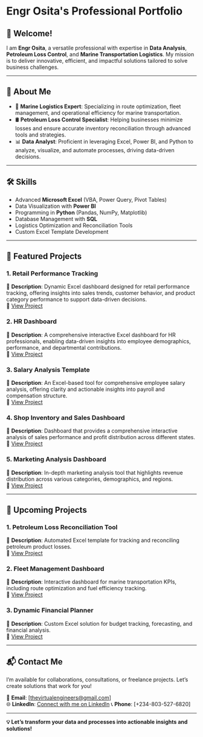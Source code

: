 # Engr Osita's Professional Portfolio  

## 👋 Welcome!  

I am **Engr Osita**, a versatile professional with expertise in **Data Analysis**, **Petroleum Loss Control**, and **Marine Transportation Logistics**. My mission is to deliver innovative, efficient, and impactful solutions tailored to solve business challenges.  

---

## 🌟 About Me  

- 🚢 **Marine Logistics Expert**: Specializing in route optimization, fleet management, and operational efficiency for marine transportation.  
- 🛢️ **Petroleum Loss Control Specialist**: Helping businesses minimize losses and ensure accurate inventory reconciliation through advanced tools and strategies.  
- 📊 **Data Analyst**: Proficient in leveraging Excel, Power BI, and Python to analyze, visualize, and automate processes, driving data-driven decisions.  

---

## 🛠️ Skills  

- Advanced **Microsoft Excel** (VBA, Power Query, Pivot Tables)  
- Data Visualization with **Power BI**  
- Programming in **Python** (Pandas, NumPy, Matplotlib)
- Database Management with **SQL**
- Logistics Optimization and Reconciliation Tools  
- Custom Excel Template Development  

---

## 📂 Featured Projects  

### 1. **Retail Performance Tracking**  
📌 **Description**: Dynamic Excel dashboard designed for retail performance tracking, offering insights into sales trends, customer behavior, and product category performance to support data-driven decisions.  
🔗 [View Project](#)  

### 2. **HR Dashboard**  
📌 **Description**: A comprehensive interactive Excel dashboard for HR professionals, enabling data-driven insights into employee demographics, performance, and departmental contributions.  
🔗 [View Project](#)  

### 3. **Salary Analysis Template**  
📌 **Description**: An Excel-based tool for comprehensive employee salary analysis, offering clarity and actionable insights into payroll and compensation structure.  
🔗 [View Project](#)

### 4. **Shop Inventory and Sales Dashboard**  
📌 **Description**: Dashboard that provides a comprehensive interactive analysis of sales performance and profit distribution across different states.  
🔗 [View Project](#)

### 5. **Marketing Analysis Dashboard**  
📌 **Description**: In-depth marketing analysis tool that highlights revenue distribution across various categories, demographics, and regions.  
🔗 [View Project](#)

---

## 📂 Upcoming Projects  

### 1. **Petroleum Loss Reconciliation Tool**  
📌 **Description**: Automated Excel template for tracking and reconciling petroleum product losses.  
🔗 [View Project](#)  

### 2. **Fleet Management Dashboard**  
📌 **Description**: Interactive dashboard for marine transportation KPIs, including route optimization and fuel efficiency tracking.  
🔗 [View Project](#)  

### 3. **Dynamic Financial Planner**  
📌 **Description**: Custom Excel solution for budget tracking, forecasting, and financial analysis.  
🔗 [View Project](#)  

---

## 📬 Contact Me  

I’m available for collaborations, consultations, or freelance projects. Let’s create solutions that work for you!  

📧 **Email**: [thevirtualengineers@gmail.com]  
🌐 **LinkedIn**: [Connect with me on LinkedIn](https://www.linkedin.com/in/engr-osita-arukweh-23314197)
📞 **Phone**: [+234-803-527-6820]  

---

**💡 Let’s transform your data and processes into actionable insights and solutions!**  
